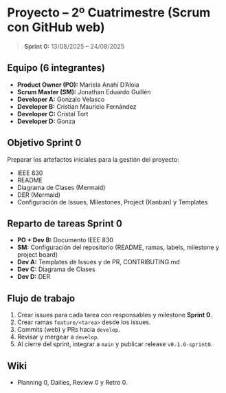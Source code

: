 # Proyecto – 2º Cuatrimestre (Scrum con GitHub web)

> **Sprint 0:** 13/08/2025 – 24/08/2025

## Equipo (6 integrantes)
- **Product Owner (PO):** Mariela Anahí D’Aloia
- **Scrum Master (SM):** Jonathan Eduardo Guillén
- **Developer A:** Gonzalo Velasco
- **Developer B:** Cristian Mauricio Fernández
- **Developer C:** Cristal Tort
- **Developer D:** Gonza

## Objetivo Sprint 0
Preparar los artefactos iniciales para la gestión del proyecto:
- IEEE 830
- README
- Diagrama de Clases (Mermaid)
- DER (Mermaid)
- Configuración de Issues, Milestones, Project (Kanban) y Templates

## Reparto de tareas Sprint 0
- **PO + Dev B:** Documento IEEE 830
- **SM:** Configuración del repositorio (README, ramas, labels, milestone y project board)
- **Dev A:** Templates de Issues y de PR, CONTRIBUTING.md
- **Dev C:** Diagrama de Clases
- **Dev D:** DER

## Flujo de trabajo
1. Crear issues para cada tarea con responsables y milestone **Sprint 0**.
2. Crear ramas `feature/<tarea>` desde los issues.
3. Commits (web) y PRs hacia `develop`.
4. Revisar y mergear a `develop`.
5. Al cierre del sprint, integrar a `main` y publicar release `v0.1.0-sprint0`.

## Wiki
- Planning 0, Dailies, Review 0 y Retro 0.
